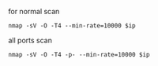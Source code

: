 for normal scan
```
nmap -sV -O -T4 --min-rate=10000 $ip
```

all ports scan
```
nmap -sV -O -T4 -p- --min-rate=10000 $ip
```

